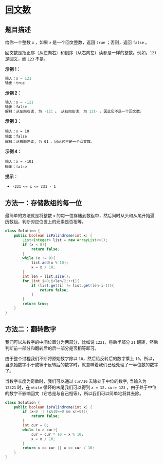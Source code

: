 # [回文数](https://leetcode-cn.com/problems/palindrome-number/)

## 题目描述

给你一个整数 `x` ，如果 `x` 是一个回文整数，返回 `true` ；否则，返回 `false` 。

回文数是指正序（从左向右）和倒序（从右向左）读都是一样的整数。例如，`121` 是回文，而 `123` 不是。

**示例 1：**

```java
输入：x = 121
输出：true
```

**示例 2：**

```java
输入：x = -121
输出：false
解释：从左向右读, 为 -121 。 从右向左读, 为 121- 。因此它不是一个回文数。
```

**示例 3：**

```
输入：x = 10
输出：false
解释：从右向左读, 为 01 。因此它不是一个回文数。
```

**示例 4：**

```
输入：x = -101
输出：false
```

**提示：**

- `-231 <= x <= 231 - 1`

## 方法一：存储数组的每一位

最简单的方法就是将整数 `x` 的每一位存储到数组中，然后同时从头和从尾开始遍历数组，判断对应位置上的元素是否相等。

```java
class Solution {
    public boolean isPalindrome(int x) {
        List<Integer> list = new ArrayList<>();
        if (x < 0){
            return false;
        }
        while (x != 0){
            list.add(x % 10);
            x = x / 10;
        }
        int len = list.size();
        for (int i=0;i<len/2;++i){
            if (list.get(i) != list.get(len-i-1)){
                return false;
            }
        }
        return true;
    }
}
```



## 方法二：翻转数字

我们可以从数字的中间位置分为两部分，比如说 `1221`，将后半部分 `21` 翻转，然后判断前一部分和翻转后的后一部分是否相等即可。

由于整个过程我们不断将原始数字除以 `10`，然后给反转后的数字乘上 `10`，所以，当原始数字小于或等于反转后的数字时，就意味着我们已经处理了一半位数的数字了。

当数字长度为奇数时，我们可以通过 `cur/10` 去除处于中位的数字, 当输入为 `12321` 时，在 `while` 循环的末尾我们可以得到 `x = 12，cur= 123` ，由于处于中位的数字不影响回文（它总是与自己相等），所以我们可以简单地将其去除。

```java
class Solution {
    public boolean isPalindrome(int x) {
        if (x<0 || (x%10==0 && x!=0)){
            return false;
        }
        int cur = 0;
        while (x > cur){
            cur = cur * 10 + x % 10;
            x = x / 10;
        }
        return x == cur || x == cur / 10;
    }
}
```





